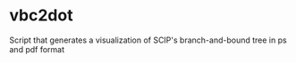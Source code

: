 # vbc2dot
Script that generates a visualization of SCIP's branch-and-bound tree in ps and pdf format
